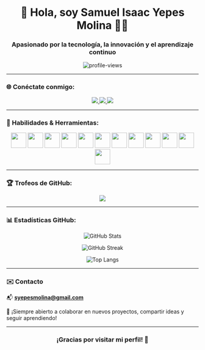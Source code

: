 <h1 align="center">🚀 Hola, soy Samuel Isaac Yepes Molina 👨‍💻</h1>
<h3 align="center">Apasionado por la tecnología, la innovación y el aprendizaje continuo</h3>

<p align="center">
  <img src="https://komarev.com/ghpvc/?username=samuel-yepes&label=Visitas%20al%20perfil&color=blueviolet&style=flat-square" alt="profile-views" />
</p>

---

### 🌐 Conéctate conmigo:
<p align="center">
  <a href="https://samuel-yepes.github.io/portafolio/" target="_blank">
    <img src="https://img.shields.io/badge/Portafolio-121212?style=for-the-badge&logo=vercel&logoColor=white" />
  </a>
  <a href="https://linkedin.com/in/samuel-yepes-b4a28b266" target="_blank">
    <img src="https://img.shields.io/badge/LinkedIn-0077B5?style=for-the-badge&logo=linkedin&logoColor=white" />
  </a>
  <a href="https://www.instagram.com/samue_lyepes" target="_blank">
    <img src="https://img.shields.io/badge/Instagram-E4405F?style=for-the-badge&logo=instagram&logoColor=white" />
  </a>
</p>

---

### 🧠 Habilidades & Herramientas:
<p align="center">
  <img src="https://cdn.jsdelivr.net/gh/devicons/devicon/icons/react/react-original.svg" width="40" height="40" />
  <img src="https://cdn.jsdelivr.net/gh/devicons/devicon/icons/javascript/javascript-original.svg" width="40" height="40" />
  <img src="https://cdn.jsdelivr.net/gh/devicons/devicon/icons/typescript/typescript-original.svg" width="40" height="40" />
  <img src="https://cdn.jsdelivr.net/gh/devicons/devicon/icons/java/java-original.svg" width="40" height="40" />
  <img src="https://cdn.jsdelivr.net/gh/devicons/devicon/icons/python/python-original.svg" width="40" height="40" />
  <img src="https://cdn.jsdelivr.net/gh/devicons/devicon/icons/mysql/mysql-original-wordmark.svg" width="40" height="40" />
  <img src="https://cdn.jsdelivr.net/gh/devicons/devicon/icons/postgresql/postgresql-original-wordmark.svg" width="40" height="40" />
  <img src="https://cdn.jsdelivr.net/gh/devicons/devicon/icons/firebase/firebase-plain.svg" width="40" height="40" />
  <img src="https://cdn.jsdelivr.net/gh/devicons/devicon/icons/git/git-original.svg" width="40" height="40" />
  <img src="https://cdn.jsdelivr.net/gh/devicons/devicon/icons/spring/spring-original.svg" width="40" height="40" />
  <img src="https://cdn.jsdelivr.net/gh/devicons/devicon/icons/tailwindcss/tailwindcss-plain.svg" width="40" height="40" />
  <img src="https://cdn.jsdelivr.net/gh/devicons/devicon/icons/figma/figma-original.svg" width="40" height="40" />
</p>

---

### 🏆 Trofeos de GitHub:
<p align="center">
  <img src="https://github-profile-trophy.vercel.app/?username=samuel-yepes&theme=radical&margin-w=10&no-frame=true&column=6" />
</p>

---

### 📊 Estadísticas GitHub:
<p align="center">
  <img src="https://github-readme-stats.vercel.app/api?username=samuel-yepes&show_icons=true&theme=radical&locale=es" alt="GitHub Stats" />
</p>

<p align="center">
  <img src="https://github-readme-streak-stats.herokuapp.com/?user=samuel-yepes&theme=radical&locale=es" alt="GitHub Streak" />
</p>

<p align="center">
  <img src="https://github-readme-stats.vercel.app/api/top-langs/?username=samuel-yepes&layout=compact&theme=radical&locale=es" alt="Top Langs" />
</p>

---

### ✉️ Contacto
📬 **syepesmolina@gmail.com**

💬 ¡Siempre abierto a colaborar en nuevos proyectos, compartir ideas y seguir aprendiendo!

---

<h3 align="center">¡Gracias por visitar mi perfil! 🚀</h3>
